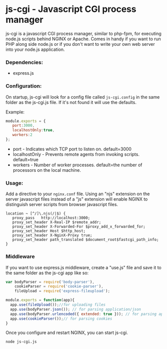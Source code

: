 # js-cgi  - Javascript CGI process manager
js-cgi is a javascript CGI process manager, similar to php-fpm, for executing node.js scripts behind NGINX or Apache. Comes in handy if you want to run PHP along side node.js or if you don't want to write your own web server into your node.js application.

### Dependencies:
* express.js

### Configuration:
On startup, js-cgi will look for a config file called `js-cgi.config` in the same folder as the js-cgi.js file. If it's not found it will use the defaults.

Example:
```js
module.exports = {
   port:3000,
   localhostOnly:true,
   workers:2
};

```

* port - Indicates which TCP port to listen on. default=3000
* localhostOnly - Prevents remote agents from invoking scripts. default=true
* workers - Number of worker processes. default=the number of processors on the local machine.

### Usage:
Add a directive to your `nginx.conf` file. Using an "njs" extension on the server javascript files instead of a "js" extension will enable NGINX to distinguish server scripts from browser javascript files.
```
location ~ [^/]\.njs(/|$) {
   proxy_pass   http://localhost:3000;
   proxy_set_header X-Real-IP $remote_addr;
   proxy_set_header X-Forwarded-For $proxy_add_x_forwarded_for;
   proxy_set_header Host $http_host;
   proxy_set_header X-NginX-Proxy true;
   proxy_set_header path_translated $document_root$fastcgi_path_info;
}
```
### Middleware
If you want to use express.js middleware, create a "use.js" file and save it to the same folder as the js-cgi app like so:
```js
var bodyParser = require('body-parser'),
    cookieParser = require('cookie-parser'),
    fileUpload = require('express-fileupload');

module.exports = function(app){
  app.use(fileUpload());//for uploading files
  app.use(bodyParser.json()); // for parsing application/json
  app.use(bodyParser.urlencoded({ extended: true })); // for parsing application/x-www-form-urlencoded
  app.use(cookieParser());// for parsing cookies
}
```
Once you configure and restart NGINX, you can start js-cgi.
```sh
node js-cgi.js
```
